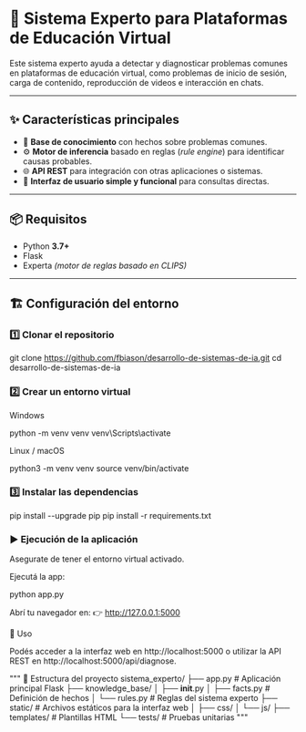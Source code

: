 # 🧠 Sistema Experto para Plataformas de Educación Virtual

Este sistema experto ayuda a detectar y diagnosticar problemas comunes en plataformas de educación virtual, como problemas de inicio de sesión, carga de contenido, reproducción de videos e interacción en chats.

---

## ✨ Características principales

- 🧩 **Base de conocimiento** con hechos sobre problemas comunes.  
- ⚙️ **Motor de inferencia** basado en reglas (*rule engine*) para identificar causas probables.  
- 🌐 **API REST** para integración con otras aplicaciones o sistemas.  
- 💬 **Interfaz de usuario simple y funcional** para consultas directas.  

---

## 📦 Requisitos

- Python **3.7+**  
- Flask  
- Experta *(motor de reglas basado en CLIPS)*  

---

## 🏗️ Configuración del entorno

### 1️⃣ Clonar el repositorio
git clone https://github.com/fbiason/desarrollo-de-sistemas-de-ia.git
cd desarrollo-de-sistemas-de-ia

### 2️⃣ Crear un entorno virtual

Windows

python -m venv venv
venv\Scripts\activate


Linux / macOS

python3 -m venv venv
source venv/bin/activate

### 3️⃣ Instalar las dependencias
pip install --upgrade pip
pip install -r requirements.txt

### ▶️ Ejecución de la aplicación

Asegurate de tener el entorno virtual activado.

Ejecutá la app:

python app.py


Abrí tu navegador en:
👉 http://127.0.0.1:5000

🚀 Uso

Podés acceder a la interfaz web en
http://localhost:5000
o utilizar la API REST en
http://localhost:5000/api/diagnose.

"""
📂 Estructura del proyecto
sistema_experto/
├── app.py                  # Aplicación principal Flask
├── knowledge_base/
│   ├── __init__.py
│   ├── facts.py            # Definición de hechos
│   └── rules.py            # Reglas del sistema experto
├── static/                 # Archivos estáticos para la interfaz web
│   ├── css/
│   └── js/
├── templates/              # Plantillas HTML
└── tests/                  # Pruebas unitarias
"""